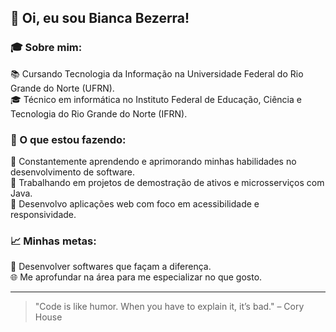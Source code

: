 ## 👋 Oi, eu sou Bianca Bezerra!

### 🎓 Sobre mim:
📚 Cursando Tecnologia da Informação na Universidade Federal do Rio Grande do Norte (UFRN).<br/>
🎓 Técnico em informática no Instituto Federal de Educação, Ciência e Tecnologia do Rio Grande do Norte (IFRN).<br/>
  
### 🌱 O que estou fazendo:

📖 Constantemente aprendendo e aprimorando minhas habilidades no desenvolvimento de software.<br/>
🔄 Trabalhando em projetos de demostração de ativos e microsserviços com Java.<br/>
🤝 Desenvolvo aplicações web com foco em acessibilidade e responsividade.<br/>

### 📈 Minhas metas:

🌟 Desenvolver softwares que façam a diferença. <br/>
🌐 Me aprofundar na área para me especializar no que gosto. <br/>

<hr>

> "Code is like humor. When you have to explain it, it’s bad." – Cory House
